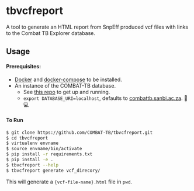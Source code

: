 # **tbvcfreport**

A tool to generate an HTML report from SnpEff produced vcf files with links to the
Combat TB Explorer database.


<!-- ![VCFReport](./img/tbvcfreport.png) -->

## Usage

#### Prerequisites:
* [Docker](https://www.docker.com/community-edition) and [docker-compose](https://docs.docker.com/compose/overview/) to be installed.
* An instance of the COMBAT-TB database.
    * See [this repo](https://github.com/COMBAT-TB/neo4j_db) to get up and running.
    * `export DATABASE_URI=localhost`, defaults to [combattb.sanbi.ac.za](http://combattb.sanbi.ac.za). :construction: :computer:

#### To Run

```sh
$ git clone https://github.com/COMBAT-TB/tbvcfreport.git
$ cd tbvcfreport
$ virtualenv envname
$ source envname/bin/activate
$ pip install -r requirements.txt
$ pip install -e .
$ tbvcfreport --help
$ tbvcfreport generate vcf_direcory/
```

This will generate a `{vcf-file-name}.html` file in `pwd`.
